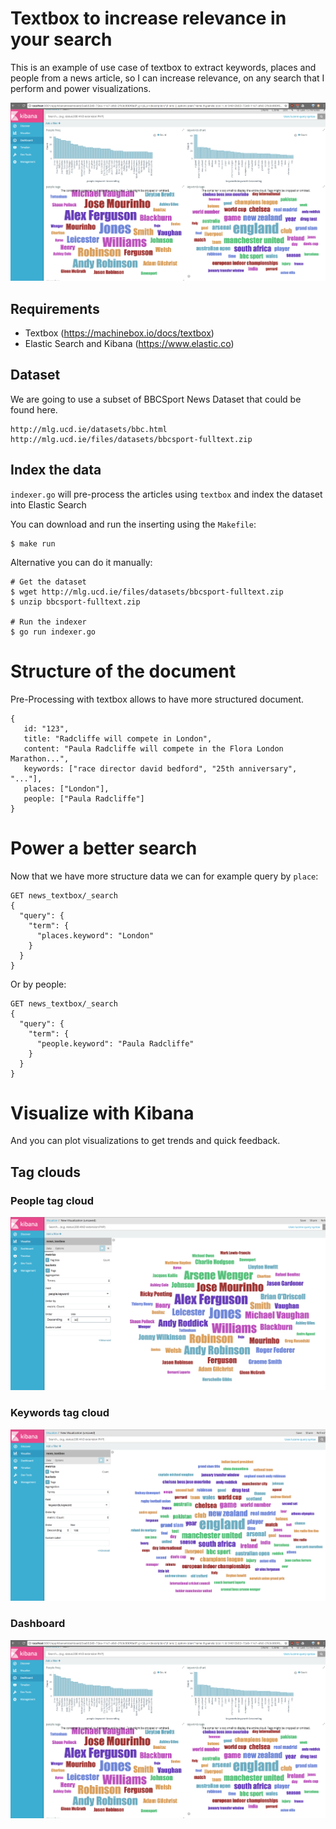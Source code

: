 # Textbox to increase relevance in your search

This is an example of use case of textbox to extract keywords, places and people from a news article, so I can increase relevance, on any search that I perform and power visualizations.

![Dashboard](plots/dashboard.png)

## Requirements

* Textbox  (https://machinebox.io/docs/textbox) 
* Elastic Search and Kibana (https://www.elastic.co)

## Dataset 

We are going to use a subset of BBCSport News Dataset that could be found here.

    http://mlg.ucd.ie/datasets/bbc.html
    http://mlg.ucd.ie/files/datasets/bbcsport-fulltext.zip


## Index the data

`indexer.go` will pre-process the articles using `textbox` and index the dataset into Elastic Search

You can download and run the inserting using the `Makefile`:

```
$ make run
```

Alternative you can do it manually:

```
# Get the dataset
$ wget http://mlg.ucd.ie/files/datasets/bbcsport-fulltext.zip
$ unzip bbcsport-fulltext.zip

# Run the indexer
$ go run indexer.go
```

# Structure of the document

Pre-Processing with textbox allows to have more structured document.

```
{
   id: "123",
   title: "Radcliffe will compete in London",
   content: "Paula Radcliffe will compete in the Flora London Marathon...",
   keywords: ["race director david bedford", "25th anniversary", "..."],
   places: ["London"],
   people: ["Paula Radcliffe"]
}
```

# Power a better search

Now that we have more structure data we can for example query by `place`:

```
GET news_textbox/_search
{
  "query": {
    "term": {
      "places.keyword": "London"
    }
  }
}
```

Or by people:
```
GET news_textbox/_search
{
  "query": {
    "term": {
      "people.keyword": "Paula Radcliffe"
    }
  }
}
```

# Visualize with Kibana

And you can plot visualizations to get trends and quick feedback.

## Tag clouds 
### People tag cloud
![People](plots/people.png)
### Keywords tag cloud
![Keywords](plots/keywords.png)
### Dashboard
![Dashboard](plots/dashboard.png)

